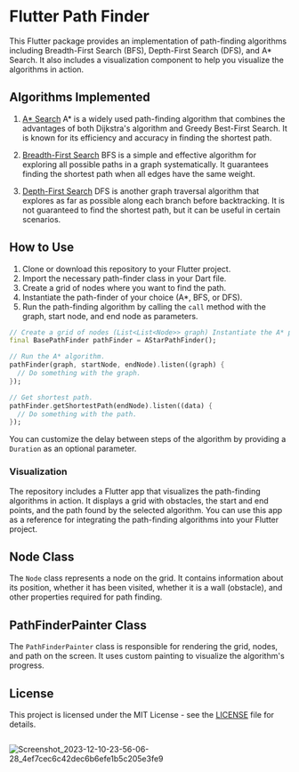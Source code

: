 # Flutter Path Finder

This Flutter package provides an implementation of path-finding algorithms including Breadth-First Search (BFS), Depth-First Search (DFS), and A\* Search. It also includes a visualization component to help you visualize the algorithms in action.


## Algorithms Implemented

1. [A\* Search](https://en.wikipedia.org/wiki/A*_search_algorithm)
   A\* is a widely used path-finding algorithm that combines the advantages of both Dijkstra's algorithm and Greedy Best-First Search. It is known for its efficiency and accuracy in finding the shortest path.

2. [Breadth-First Search](https://en.wikipedia.org/wiki/Breadth-first_search)
   BFS is a simple and effective algorithm for exploring all possible paths in a graph systematically. It guarantees finding the shortest path when all edges have the same weight.

3. [Depth-First Search](https://en.wikipedia.org/wiki/Depth-first_search)
   DFS is another graph traversal algorithm that explores as far as possible along each branch before backtracking. It is not guaranteed to find the shortest path, but it can be useful in certain scenarios.

## How to Use

1. Clone or download this repository to your Flutter project.
2. Import the necessary path-finder class in your Dart file.
3. Create a grid of nodes where you want to find the path.
4. Instantiate the path-finder of your choice (A\*, BFS, or DFS).
5. Run the path-finding algorithm by calling the `call` method with the graph, start node, and end node as parameters.

```dart
// Create a grid of nodes (List<List<Node>> graph) Instantiate the A* path-finder.
final BasePathFinder pathFinder = AStarPathFinder();

// Run the A* algorithm.
pathFinder(graph, startNode, endNode).listen((graph) {
  // Do something with the graph.
});

// Get shortest path.
pathFinder.getShortestPath(endNode).listen((data) {
  // Do something with the path.
});
```

You can customize the delay between steps of the algorithm by providing a `Duration` as an optional parameter.

### Visualization

The repository includes a Flutter app that visualizes the path-finding algorithms in action. It displays a grid with obstacles, the start and end points, and the path found by the selected algorithm. You can use this app as a reference for integrating the path-finding algorithms into your Flutter project.

## Node Class

The `Node` class represents a node on the grid. It contains information about its position, whether it has been visited, whether it is a wall (obstacle), and other properties required for path finding.

## PathFinderPainter Class

The `PathFinderPainter` class is responsible for rendering the grid, nodes, and path on the screen. It uses custom painting to visualize the algorithm's progress.

## License

This project is licensed under the MIT License - see the [LICENSE](LICENSE) file for details.

```

```
![Screenshot_2023-12-10-23-56-06-28_4ef7cec6c42dec6b6efe1b5c205e3fe9](https://github.com/sahildhargave/path_finder/assets/98769937/594ebf6e-7593-45b2-8813-69d1fc38d62a)
